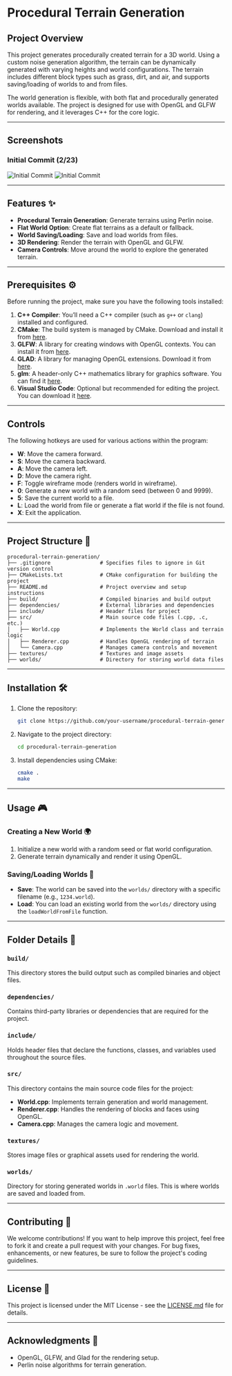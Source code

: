 #  Procedural Terrain Generation 

## Project Overview 
This project generates procedurally created terrain for a 3D world. Using a custom noise generation algorithm, the terrain can be dynamically generated with varying heights and world configurations. The terrain includes different block types such as grass, dirt, and air, and supports saving/loading of worlds to and from files.

The world generation is flexible, with both flat and procedurally generated worlds available. The project is designed for use with OpenGL and GLFW for rendering, and it leverages C++ for the core logic.

---

## Screenshots

### Initial Commit (2/23)
![Initial Commit](https://i.ibb.co/KzB8RQGP/image.png)
![Initial Commit](https://i.ibb.co/0wvh8Nw/image.png)

---

## Features ✨
- **Procedural Terrain Generation**: Generate terrains using Perlin noise.
- **Flat World Option**: Create flat terrains as a default or fallback.
- **World Saving/Loading**: Save and load worlds from files.
- **3D Rendering**: Render the terrain with OpenGL and GLFW.
- **Camera Controls**: Move around the world to explore the generated terrain.

---

## **Prerequisites ⚙️**

Before running the project, make sure you have the following tools installed:

1. **C++ Compiler**: You’ll need a C++ compiler (such as `g++` or `clang`) installed and configured.
2. **CMake**: The build system is managed by CMake. Download and install it from [here](https://cmake.org/download/).
3. **GLFW**: A library for creating windows with OpenGL contexts. You can install it from [here](https://www.glfw.org/download.html).
4. **GLAD**: A library for managing OpenGL extensions. Download it from [here](https://glad.dav1d.de/).
5. **glm**: A header-only C++ mathematics library for graphics software. You can find it [here](https://github.com/g-truc/glm).
6. **Visual Studio Code**: Optional but recommended for editing the project. You can download it [here](https://code.visualstudio.com/).

---

## Controls

The following hotkeys are used for various actions within the program:

- **W**: Move the camera forward.
- **S**: Move the camera backward.
- **A**: Move the camera left.
- **D**: Move the camera right.
- **F**: Toggle wireframe mode (renders world in wireframe).
- **0**: Generate a new world with a random seed (between 0 and 9999).
- **5**: Save the current world to a file.
- **L**: Load the world from file or generate a flat world if the file is not found.
- **X**: Exit the application.

---

## Project Structure 📁

```
procedural-terrain-generation/
├── .gitignore                # Specifies files to ignore in Git version control
├── CMakeLists.txt            # CMake configuration for building the project
├── README.md                 # Project overview and setup instructions
├── build/                    # Compiled binaries and build output
├── dependencies/             # External libraries and dependencies
├── include/                  # Header files for project
├── src/                      # Main source code files (.cpp, .c, etc.)
│   ├── World.cpp             # Implements the World class and terrain logic
│   ├── Renderer.cpp          # Handles OpenGL rendering of terrain
│   └── Camera.cpp            # Manages camera controls and movement
├── textures/                 # Textures and image assets
├── worlds/                   # Directory for storing world data files
```

---

## Installation 🛠️

1. Clone the repository:
   ```bash
   git clone https://github.com/your-username/procedural-terrain-generation.git
   ```
2. Navigate to the project directory:
   ```bash
   cd procedural-terrain-generation
   ```
3. Install dependencies using CMake:
   ```bash
   cmake .
   make
   ```

---

## Usage 🎮

### Creating a New World 🌍

1. Initialize a new world with a random seed or flat world configuration.
2. Generate terrain dynamically and render it using OpenGL.

### Saving/Loading Worlds 💾

- **Save**: The world can be saved into the `worlds/` directory with a specific filename (e.g., `1234.world`).
- **Load**: You can load an existing world from the `worlds/` directory using the `loadWorldFromFile` function.

---

## Folder Details 📂

### `build/`
This directory stores the build output such as compiled binaries and object files.

### `dependencies/`
Contains third-party libraries or dependencies that are required for the project.

### `include/`
Holds header files that declare the functions, classes, and variables used throughout the source files.

### `src/`
This directory contains the main source code files for the project:
- **World.cpp**: Implements terrain generation and world management.
- **Renderer.cpp**: Handles the rendering of blocks and faces using OpenGL.
- **Camera.cpp**: Manages the camera logic and movement.

### `textures/`
Stores image files or graphical assets used for rendering the world.

### `worlds/`
Directory for storing generated worlds in `.world` files. This is where worlds are saved and loaded from.

---

## Contributing 🤝

We welcome contributions! If you want to help improve this project, feel free to fork it and create a pull request with your changes. For bug fixes, enhancements, or new features, be sure to follow the project's coding guidelines.

---

## License 📝

This project is licensed under the MIT License - see the [LICENSE.md](LICENSE.md) file for details.

---

## Acknowledgments 🙏

- OpenGL, GLFW, and Glad for the rendering setup.
- Perlin noise algorithms for terrain generation.
